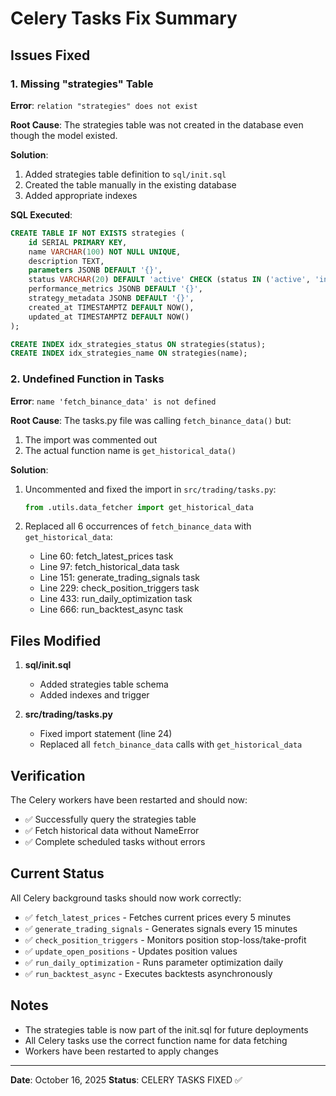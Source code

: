 # Celery Tasks Fix Summary

## Issues Fixed

### 1. Missing "strategies" Table
**Error**: `relation "strategies" does not exist`

**Root Cause**: The strategies table was not created in the database even though the model existed.

**Solution**:
1. Added strategies table definition to `sql/init.sql`
2. Created the table manually in the existing database
3. Added appropriate indexes

**SQL Executed**:
```sql
CREATE TABLE IF NOT EXISTS strategies (
    id SERIAL PRIMARY KEY,
    name VARCHAR(100) NOT NULL UNIQUE,
    description TEXT,
    parameters JSONB DEFAULT '{}',
    status VARCHAR(20) DEFAULT 'active' CHECK (status IN ('active', 'inactive', 'testing')),
    performance_metrics JSONB DEFAULT '{}',
    strategy_metadata JSONB DEFAULT '{}',
    created_at TIMESTAMPTZ DEFAULT NOW(),
    updated_at TIMESTAMPTZ DEFAULT NOW()
);

CREATE INDEX idx_strategies_status ON strategies(status);
CREATE INDEX idx_strategies_name ON strategies(name);
```

### 2. Undefined Function in Tasks
**Error**: `name 'fetch_binance_data' is not defined`

**Root Cause**: The tasks.py file was calling `fetch_binance_data()` but:
1. The import was commented out
2. The actual function name is `get_historical_data()`

**Solution**:
1. Uncommented and fixed the import in `src/trading/tasks.py`:
   ```python
   from .utils.data_fetcher import get_historical_data
   ```

2. Replaced all 6 occurrences of `fetch_binance_data` with `get_historical_data`:
   - Line 60: fetch_latest_prices task
   - Line 97: fetch_historical_data task  
   - Line 151: generate_trading_signals task
   - Line 229: check_position_triggers task
   - Line 433: run_daily_optimization task
   - Line 666: run_backtest_async task

## Files Modified

1. **sql/init.sql**
   - Added strategies table schema
   - Added indexes and trigger

2. **src/trading/tasks.py**
   - Fixed import statement (line 24)
   - Replaced all `fetch_binance_data` calls with `get_historical_data`

## Verification

The Celery workers have been restarted and should now:
- ✅ Successfully query the strategies table
- ✅ Fetch historical data without NameError
- ✅ Complete scheduled tasks without errors

## Current Status

All Celery background tasks should now work correctly:
- ✅ `fetch_latest_prices` - Fetches current prices every 5 minutes
- ✅ `generate_trading_signals` - Generates signals every 15 minutes  
- ✅ `check_position_triggers` - Monitors position stop-loss/take-profit
- ✅ `update_open_positions` - Updates position values
- ✅ `run_daily_optimization` - Runs parameter optimization daily
- ✅ `run_backtest_async` - Executes backtests asynchronously

## Notes

- The strategies table is now part of the init.sql for future deployments
- All Celery tasks use the correct function name for data fetching
- Workers have been restarted to apply changes

---
**Date**: October 16, 2025
**Status**: CELERY TASKS FIXED ✅
